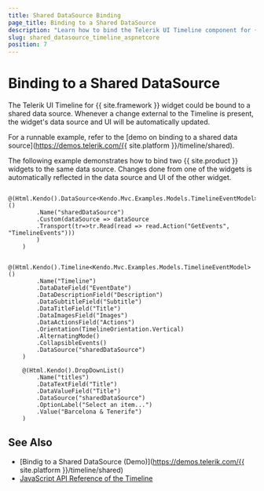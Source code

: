 ```yaml
---
title: Shared DataSource Binding
page_title: Binding to a Shared DataSource
description: "Learn how to bind the Telerik UI Timeline component for {{ site.framework }} widget to a shared data source."
slug: shared_datasource_timeline_aspnetcore
position: 7
---
```


# Binding to a Shared DataSource

The Telerik UI Timeline for {{ site.framework }} widget could be bound to a shared data source. Whenever a change external to the Timeline is present, the widget's data source and UI will be automatically updated.

For a runnable example, refer to the [demo on binding to a shared data source](https://demos.telerik.com/{{ site.platform }}/timeline/shared).

The following example demonstrates how to bind two {{ site.product }} widgets to the same data source. Changes done from one of the widgets is automatically reflected in the data source and UI of the other widget.

```HtmlHelper
    @(Html.Kendo().DataSource<Kendo.Mvc.Examples.Models.TimelineEventModel>()
        .Name("sharedDataSource")
        .Custom(dataSource => dataSource
        .Transport(tr=>tr.Read(read => read.Action("GetEvents", "TimelineEvents")))
        )
    )

    @(Html.Kendo().Timeline<Kendo.Mvc.Examples.Models.TimelineEventModel>()
        .Name("Timeline")
        .DataDateField("EventDate")
        .DataDescriptionField("Description")
        .DataSubtitleField("Subtitle")
        .DataTitleField("Title")
        .DataImagesField("Images")
        .DataActionsField("Actions")
        .Orientation(TimelineOrientation.Vertical)
        .AlternatingMode()
        .CollapsibleEvents()
        .DataSource("sharedDataSource")
    )

    @(Html.Kendo().DropDownList()
        .Name("titles")
        .DataTextField("Title")
        .DataValueField("Title")
        .DataSource("sharedDataSource")
        .OptionLabel("Select an item...")
        .Value("Barcelona & Tenerife")
    )
```

## See Also

* [Bindig to a Shared DataSource (Demo)](https://demos.telerik.com/{{ site.platform }}/timeline/shared)
* [JavaScript API Reference of the Timeline](https://docs.telerik.com/kendo-ui/api/javascript/ui/timeline)
